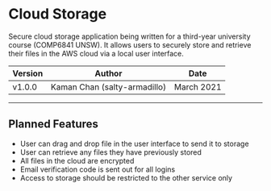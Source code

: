 # Cloud Storage

Secure cloud storage application being written for a third-year university course (COMP6841 UNSW). It allows users to securely store and retrieve their files in the AWS cloud via a local user interface.

| Version | Author | Date |
|---------|--------|------|
| v1.0.0  | Kaman Chan (salty-armadillo) | March 2021 |

---
## Planned Features
* User can drag and drop file in the user interface to send it to storage
* User can retrieve any files they have previously stored
* All files in the cloud are encrypted
* Email verification code is sent out for all logins
* Access to storage should be restricted to the other service only
